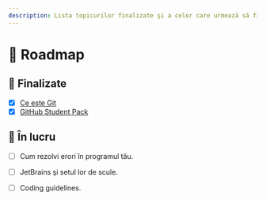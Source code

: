 ```yaml
---
description: Lista topicurilor finalizate şi a celor care urmează să fie adăugate aici
---
```


# 🚙 Roadmap

## 🏁 Finalizate

* [x] [Ce este Git](../git-istoria-fisierelor-tale/)
* [x] [GitHub Student Pack](../github-student-pack.md)

## 🔨 În lucru

* [ ] Cum rezolvi erori în programul tău.
* [ ] JetBrains şi setul lor de scule.
* [ ] Coding guidelines.



